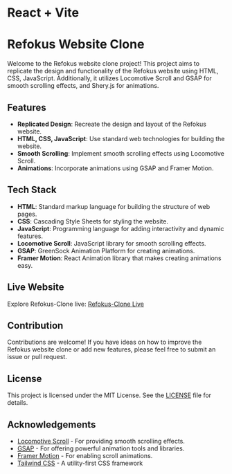 # React + Vite

# Refokus Website Clone

Welcome to the Refokus website clone project! This project aims to replicate the design and functionality of the Refokus website using HTML, CSS, JavaScript. Additionally, it utilizes Locomotive Scroll and GSAP for smooth scrolling effects, and Shery.js for animations.

## Features

- **Replicated Design**: Recreate the design and layout of the Refokus website.
- **HTML, CSS, JavaScript**: Use standard web technologies for building the website.
- **Smooth Scrolling**: Implement smooth scrolling effects using Locomotive Scroll.
- **Animations**: Incorporate animations using GSAP and Framer Motion.

## Tech Stack

- **HTML**: Standard markup language for building the structure of web pages.
- **CSS**: Cascading Style Sheets for styling the website.
- **JavaScript**: Programming language for adding interactivity and dynamic features.
- **Locomotive Scroll**: JavaScript library for smooth scrolling effects.
- **GSAP**: GreenSock Animation Platform for creating animations.
- **Framer Motion**: React Animation library that makes creating animations easy.


## Live Website

Explore Refokus-Clone live: [Refokus-Clone Live](https://refokus-ecru.vercel.app/)

## Contribution

Contributions are welcome! If you have ideas on how to improve the Refokus website clone or add new features, please feel free to submit an issue or pull request.

## License

This project is licensed under the MIT License. See the [LICENSE](LICENSE) file for details.

## Acknowledgements

- [Locomotive Scroll](https://locomotivemtl.github.io/locomotive-scroll/) - For providing smooth scrolling effects.
- [GSAP](https://greensock.com/gsap/) - For offering powerful animation tools and libraries.
- [Framer Motion](https://www.framer.com/motion/introduction/) - For enabling scroll animations.
- [Tailwind CSS](https://tailwindcss.com/) - A utility-first CSS framework
